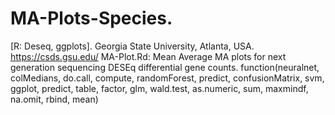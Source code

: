 # MA-Plots-Species.
[R: Deseq, ggplots].
Georgia State University, Atlanta, USA.
https://csds.gsu.edu/
MA-Plot.Rd: Mean Average MA plots for next generation sequencing DESEq differential gene counts.
function(neuralnet, colMedians, do.call, compute, randomForest, predict, confusionMatrix, svm, ggplot, predict, table, factor, glm, wald.test, as.numeric, sum, maxmindf, na.omit, rbind, mean)
